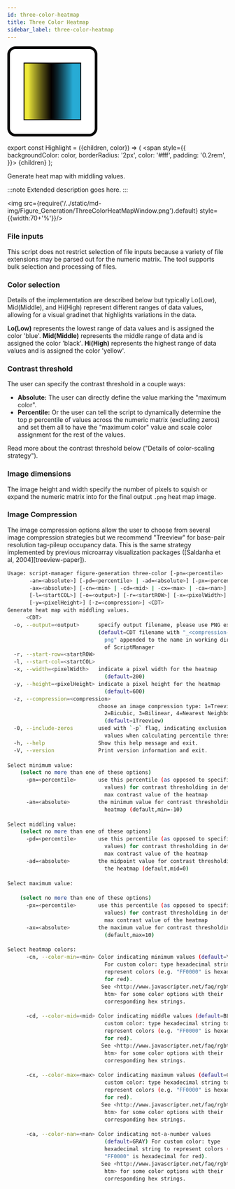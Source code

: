 ```yaml
---
id: three-color-heatmap
title: Three Color Heatmap
sidebar_label: three-color-heatmap
---
```


![Three Color Heatmap](/../static/icons/Figure_Generation/ThreeColorHeatmap_square.svg)

export const Highlight = ({children, color}) => (
<span
style={{
      backgroundColor: color,
      borderRadius: '2px',
      color: '#fff',
      padding: '0.2rem',
    }}>
{children}
</span>
);

Generate heat map with middling values.

<!-- ![ThreeColorHeatMapSchematic.png] -->

:::note
Extended description goes here.
:::

<img src={require('/../static/md-img/Figure_Generation/ThreeColorHeatMapWindow.png').default} style={{width:70+'%'}}/>

### File inputs

This script does not restrict selection of file inputs because a variety of file extensions may be parsed out for the numeric matrix. The tool supports bulk selection and processing of files.

### Color selection

Details of the implementation are described below but typically Lo(Low), Mid(Middle), and Hi(High) represent different ranges of data values, allowing for a visual gradinet that highlights variations in the data. 

**Lo(Low)** represents the lowest range of data values and is assigned the color 'blue'.
**Mid(Middle)** represents the middle range of data and is assigned the color 'black'.
**Hi(High)** represents the highest range of data values and is assigned the color 'yellow'.

### Contrast threshold

The user can specify the contrast threshold in a couple ways:

- **Absolute:** The user can directly define the value marking the "maximum color".
- **Percentile:** Or the user can tell the script to dynamically determine the top $p$ percentile of values across the numeric matrix (excluding zeros) and set them all to have the "maximum color" value and scale color assignment for the rest of the values.

Read more about the contrast threshold below ("Details of color-scaling strategy").

### Image dimensions

The image height and width specify the number of pixels to squish or expand the numeric matrix into for the final output `.png` heat map image.

### Image Compression

The image compression options allow the user to choose from several image compression strategies but we recommend "Treeview" for base-pair resolution tag-pileup occupancy data. This is the same strategy implemented by previous microarray visualization packages ([Saldanha et al, 2004][treeview-paper]).


```bash
Usage: script-manager figure-generation three-color [-pn=<percentile> |
       -an=<absolute>] [-pd=<percentile> | -ad=<absolute>] [-px=<percentile> |
       -ax=<absolute>] [-cn=<min> | -cd=<mid> | -cx=<max> | -ca=<nan>] [-0hV]
       [-l=<startCOL>] [-o=<output>] [-r=<startROW>] [-x=<pixelWidth>]
       [-y=<pixelHeight>] [-z=<compression>] <CDT>
Generate heat map with middling values.
      <CDT>
  -o, --output=<output>      specify output filename, please use PNG extension
                             (default=CDT filename with "_<compression-type>.
                               png" appended to the name in working directory
                               of ScriptManager
  -r, --start-row=<startROW>
  -l, --start-col=<startCOL>
  -x, --width=<pixelWidth>   indicate a pixel width for the heatmap
                               (default=200)
  -y, --height=<pixelHeight> indicate a pixel height for the heatmap
                               (default=600)
  -z, --compression=<compression>
                             choose an image compression type: 1=Treeview,
                               2=Bicubic, 3=Bilinear, 4=Nearest Neighbor
                               (default=1Treeview)
  -0, --include-zeros        used with `-p` flag, indicating exclusion of zero
                               values when calculating percentile thresholds
  -h, --help                 Show this help message and exit.
  -V, --version              Print version information and exit.

Select minimum value:
	(select no more than one of these options)
      -pn=<percentile>       use this percentile (as opposed to specific
                               values) for contrast thresholding in determining
                               max contrast value of the heatmap
      -an=<absolute>         the minimum value for contrast thresholding in the
                               heatmap (default,min=-10)

Select middling value:
	(select no more than one of these options)
      -pd=<percentile>       use this percentile (as opposed to specific
                               values) for contrast thresholding in determining
                               max contrast value of the heatmap
      -ad=<absolute>         the midpoint value for contrast thresholding in
                               the heatmap (default,mid=0)

Select maximum value:

	(select no more than one of these options)
      -px=<percentile>       use this percentile (as opposed to specific
                               values) for contrast thresholding in determining
                               max contrast value of the heatmap
      -ax=<absolute>         the maximum value for contrast thresholding
                               (default,max=10)

Select heatmap colors:
      -cn, --color-min=<min> Color indicating minimum values (default=YELLOW)
                               For custom color: type hexadecimal string to
                               represent colors (e.g. "FF0000" is hexadecimal
                               for red).
                              See <http://www.javascripter.net/faq/rgbtohex.
                               htm> for some color options with their
                               corresponding hex strings.

      -cd, --color-mid=<mid> Color indicating middle values (default=BLACK) For
                               custom color: type hexadecimal string to
                               represent colors (e.g. "FF0000" is hexadecimal
                               for red).
                              See <http://www.javascripter.net/faq/rgbtohex.
                               htm> for some color options with their
                               corresponding hex strings.

      -cx, --color-max=<max> Color indicating maximum values (default=CYAN) For
                               custom color: type hexadecimal string to
                               represent colors (e.g. "FF0000" is hexadecimal
                               for red).
                              See <http://www.javascripter.net/faq/rgbtohex.
                               htm> for some color options with their
                               corresponding hex strings.

      -ca, --color-nan=<nan> Color indicating not-a-number values
                               (default=GRAY) For custom color: type
                               hexadecimal string to represent colors (e.g.
                               "FF0000" is hexadecimal for red).
                              See <http://www.javascripter.net/faq/rgbtohex.
                               htm> for some color options with their
                               corresponding hex strings.

```
